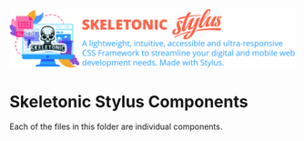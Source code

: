 ![alt text][logo]

[logo]: ../../../images/skeletonic-stylus.svg "Skeletonic Stylus Banner"

# Skeletonic Stylus Components

Each of the files in this folder are individual components.
